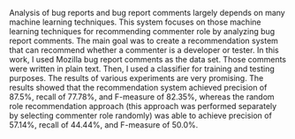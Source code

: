 Analysis of bug reports and bug report comments largely depends on many machine learning techniques. This system focuses on those machine learning techniques for recommending commenter role by analyzing bug report comments. The main goal was to create a recommendation system that can recommend whether a commenter is a developer or tester. In this work, I used Mozilla bug report comments as the data set. Those comments were written in plain text. Then, I used a classifier for training and testing purposes. The results of various experiments are very promising. The results showed that the recommendation system achieved precision of 87.5%, recall of 77.78%, and F-measure of 82.35%, whereas the random role recommendation approach (this approach was performed separately by selecting commenter role randomly) was able to achieve precision of 57.14%, recall of 44.44%, and F-measure of 50.0%.
